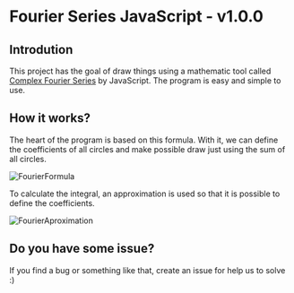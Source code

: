 # Fourier Series JavaScript - v1.0.0

## Introdution
This project has the goal of draw things using a mathematic tool called 
[Complex Fourier Series](https://en.wikipedia.org/wiki/Fourier_series) 
by JavaScript. The program is easy and simple to use.  

## How it works?
The heart of the program is based on this formula. With it, 
we can define the coefficients of all circles and make possible
draw just using the sum of all circles. 

![FourierFormula](https://github.com/AndrePinheiroPT//FourierSeriesJavascript/blob/main/img/formula1.png)

To calculate the integral, an approximation 
is used so that it is possible to define the coefficients.

![FourierAproximation](https://github.com/AndrePinheiroPT//FourierSeriesJavascript/blob/main/img/formula2.png)

## Do you have some issue?
If you find a bug or something like that, create an issue for help us to solve :)
